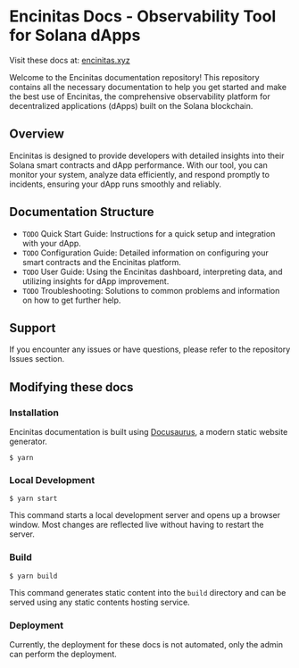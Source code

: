 # Encinitas Docs - Observability Tool for Solana dApps

Visit these docs at: [encinitas.xyz](https://encinitas.xyz)

Welcome to the Encinitas documentation repository! This repository contains all the necessary documentation to help you get started and make the best use of Encinitas, the comprehensive observability platform for decentralized applications (dApps) built on the Solana blockchain.

## Overview 

Encinitas is designed to provide developers with detailed insights into their Solana smart contracts and dApp performance. With our tool, you can monitor your system, analyze data efficiently, and respond promptly to incidents, ensuring your dApp runs smoothly and reliably.

## Documentation Structure

- `TODO` Quick Start Guide: Instructions for a quick setup and integration with your dApp.
- `TODO` Configuration Guide: Detailed information on configuring your smart contracts and the Encinitas platform.
- `TODO` User Guide: Using the Encinitas dashboard, interpreting data, and utilizing insights for dApp improvement.
- `TODO` Troubleshooting: Solutions to common problems and information on how to get further help.

## Support
If you encounter any issues or have questions, please refer to the repository Issues section.

## Modifying these docs

### Installation

Encinitas documentation is built using [Docusaurus](https://docusaurus.io/), a modern static website generator.

```
$ yarn
```

### Local Development
```
$ yarn start
```

This command starts a local development server and opens up a browser window. Most changes are reflected live without having to restart the server.

### Build

```
$ yarn build
```

This command generates static content into the `build` directory and can be served using any static contents hosting service.

### Deployment

Currently, the deployment for these docs is not automated, only the admin can perform the deployment.
